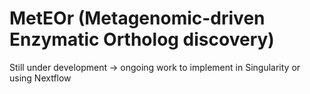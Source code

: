 # MetEOr (Metagenomic-driven Enzymatic Ortholog discovery)
Still under development -> ongoing work to implement in Singularity or using Nextflow
